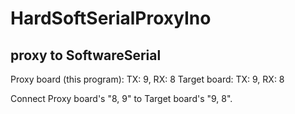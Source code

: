# HardSoftSerialProxyIno

## proxy to SoftwareSerial
Proxy board (this program): TX: 9, RX: 8
Target board: TX: 9, RX: 8

Connect Proxy board's "8, 9" to Target board's "9, 8".
